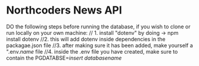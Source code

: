 # Northcoders News API

DO the following steps before running the database, if you wish to clone or run locally on your own machine:
// 1. install "dotenv" by doing -> npm install dotenv
//2. this will add dotenv inside dependencies in the packagae.json file
//3. after making sure it has been added, make yourself a ".env._name_ file
//4. inside the .env file you have created, make sure to contain the PGDATABSE=_insert databasename_
